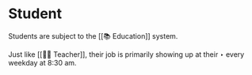 # Student

Students are subject to the [[📚 Education]] system.

Just like [[👩‍🏫 Teacher]], their job is primarily showing up at their ‣ every weekday at 8:30 am.
